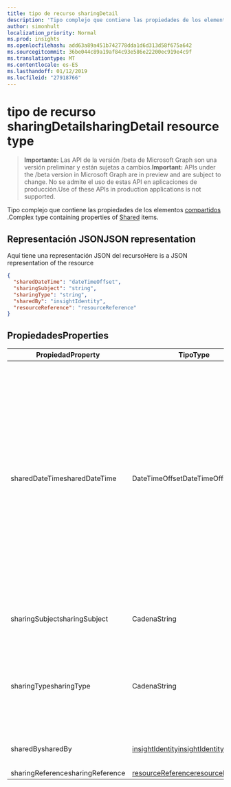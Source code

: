 ```yaml
---
title: tipo de recurso sharingDetail
description: 'Tipo complejo que contiene las propiedades de los elementos compartidos. '
author: simonhult
localization_priority: Normal
ms.prod: insights
ms.openlocfilehash: add63a89a451b742778dda1d6d313d58f675a642
ms.sourcegitcommit: 36be044c89a19af84c93e586e22200ec919e4c9f
ms.translationtype: MT
ms.contentlocale: es-ES
ms.lasthandoff: 01/12/2019
ms.locfileid: "27918766"
---
```

# <a name="sharingdetail-resource-type"></a><span data-ttu-id="144ee-103">tipo de recurso sharingDetail</span><span class="sxs-lookup"><span data-stu-id="144ee-103">sharingDetail resource type</span></span>

> <span data-ttu-id="144ee-104">**Importante:** Las API de la versión /beta de Microsoft Graph son una versión preliminar y están sujetas a cambios.</span><span class="sxs-lookup"><span data-stu-id="144ee-104">**Important:** APIs under the /beta version in Microsoft Graph are in preview and are subject to change.</span></span> <span data-ttu-id="144ee-105">No se admite el uso de estas API en aplicaciones de producción.</span><span class="sxs-lookup"><span data-stu-id="144ee-105">Use of these APIs in production applications is not supported.</span></span>

<span data-ttu-id="144ee-106">Tipo complejo que contiene las propiedades de los elementos [compartidos](insights-shared.md) .</span><span class="sxs-lookup"><span data-stu-id="144ee-106">Complex type containing properties of [Shared](insights-shared.md) items.</span></span> 

## <a name="json-representation"></a><span data-ttu-id="144ee-107">Representación JSON</span><span class="sxs-lookup"><span data-stu-id="144ee-107">JSON representation</span></span>
<span data-ttu-id="144ee-108">Aquí tiene una representación JSON del recurso</span><span class="sxs-lookup"><span data-stu-id="144ee-108">Here is a JSON representation of the resource</span></span>

```json
{
  "sharedDateTime": "dateTimeOffset",
  "sharingSubject": "string",
  "sharingType": "string",
  "sharedBy": "insightIdentity",
  "resourceReference": "resourceReference"
}
```

## <a name="properties"></a><span data-ttu-id="144ee-109">Propiedades</span><span class="sxs-lookup"><span data-stu-id="144ee-109">Properties</span></span>

| <span data-ttu-id="144ee-110">Propiedad</span><span class="sxs-lookup"><span data-stu-id="144ee-110">Property</span></span>              | <span data-ttu-id="144ee-111">Tipo</span><span class="sxs-lookup"><span data-stu-id="144ee-111">Type</span></span>          | <span data-ttu-id="144ee-112">Descripción</span><span class="sxs-lookup"><span data-stu-id="144ee-112">Description</span></span>  |
| -------------         |-----------    | -------------|
| <span data-ttu-id="144ee-113">sharedDateTime</span><span class="sxs-lookup"><span data-stu-id="144ee-113">sharedDateTime</span></span>        | <span data-ttu-id="144ee-114">DateTimeOffset</span><span class="sxs-lookup"><span data-stu-id="144ee-114">DateTimeOffset</span></span>| <span data-ttu-id="144ee-115">La fecha y la hora que el archivo por última vez se ha compartido.</span><span class="sxs-lookup"><span data-stu-id="144ee-115">The date and time the file was last shared.</span></span> <span data-ttu-id="144ee-116">La marca de tiempo representa la información de fecha y hora con el formato ISO 8601 y siempre pertenece a la zona horaria UTC.</span><span class="sxs-lookup"><span data-stu-id="144ee-116">The timestamp represents date and time information using ISO 8601 format and is always in UTC time.</span></span> <span data-ttu-id="144ee-117">Por ejemplo, medianoche en la zona horaria UTC del 1 de enero de 2014 sería así: `2014-01-01T00:00:00Z`.</span><span class="sxs-lookup"><span data-stu-id="144ee-117">For example, midnight UTC on Jan 1, 2014 would look like this: `2014-01-01T00:00:00Z`.</span></span> <span data-ttu-id="144ee-118">Solo lectura.</span><span class="sxs-lookup"><span data-stu-id="144ee-118">Read-only.</span></span>  |
| <span data-ttu-id="144ee-119">sharingSubject</span><span class="sxs-lookup"><span data-stu-id="144ee-119">sharingSubject</span></span>        | <span data-ttu-id="144ee-120">Cadena</span><span class="sxs-lookup"><span data-stu-id="144ee-120">String</span></span>          | <span data-ttu-id="144ee-121">El asunto con el que se comparte el documento.</span><span class="sxs-lookup"><span data-stu-id="144ee-121">The subject with which the document was shared.</span></span> |
| <span data-ttu-id="144ee-122">sharingType</span><span class="sxs-lookup"><span data-stu-id="144ee-122">sharingType</span></span>             | <span data-ttu-id="144ee-123">Cadena</span><span class="sxs-lookup"><span data-stu-id="144ee-123">String</span></span>        | <span data-ttu-id="144ee-124">Determina la forma en el documento se ha compartido, puede ser un "Vínculo", "Datos adjuntos", "Grupo", "Sitio".</span><span class="sxs-lookup"><span data-stu-id="144ee-124">Determines the way the document was shared, can be by a "Link", "Attachment", "Group", "Site".</span></span>     |
| <span data-ttu-id="144ee-125">sharedBy</span><span class="sxs-lookup"><span data-stu-id="144ee-125">sharedBy</span></span>                | [<span data-ttu-id="144ee-126">insightIdentity</span><span class="sxs-lookup"><span data-stu-id="144ee-126">insightIdentity</span></span>](insights-insightidentity.md)      | <span data-ttu-id="144ee-127">El usuario que comparte el documento.</span><span class="sxs-lookup"><span data-stu-id="144ee-127">The user who shared the document.</span></span>  |
| <span data-ttu-id="144ee-128">sharingReference</span><span class="sxs-lookup"><span data-stu-id="144ee-128">sharingReference</span></span>        | [<span data-ttu-id="144ee-129">resourceReference</span><span class="sxs-lookup"><span data-stu-id="144ee-129">resourceReference</span></span>](insights-resourcereference.md)      |  |
